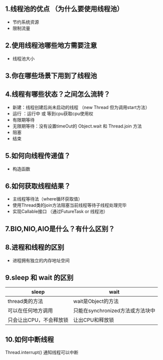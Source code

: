 ## 1.线程池的优点 （为什么要使用线程池）
-   节约系统资源
-   限制流量

## 2.使用线程池哪些地方需要注意
-   线程池大小

## 3.你在哪些场景下用到了线程池

## 4.线程有哪些状态？之间怎么流转？
-   新建：线程创建后尚未启动的线程 （new Thread 但为调用start方法）
-   运行 ：运行中 或 等到cpu获取cpu使用权
-   有限期等待
-   无限期等待：没有设置timeOut的 Object.wait 和 Thread.join 方法
-   阻塞
-   结束

## 5.如何向线程传递值？
-   构造函数

## 6.如何获取线程结果？
-   主线程等待法（where循环获取值）
-   使用Thread类的join方法阻塞当前线程等待子线程处理完毕
-   实现Callable接口 （通过FutureTask or 线程池）

## 7.BIO,NIO,AIO是什么？有什么区别？


## 8.进程和线程的区别
-   进程拥有独立的内存地址空间

## 9.sleep 和 wait 的区别
| sleep | wait |
| ----  | ---- |
|thread类的方法|wait是Object的方法|
|可以在任何地方调用|只能在synchronized方法或方法块中|
|只会让出CPU，不会释放锁| 让出CPU和释放锁 |

## 10.如何中断线程
Thread.interrupt() 通知线程可以中断